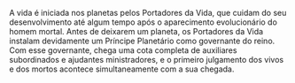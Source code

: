 ﻿A vida é iniciada nos planetas pelos Portadores da Vida, que cuidam do seu desenvolvimento até algum tempo após o aparecimento evolucionário do homem mortal. Antes de deixarem um planeta, os Portadores da Vida instalam devidamente um Príncipe Planetário como governante do reino. Com esse governante, chega uma cota completa de auxiliares subordinados e ajudantes ministradores, e o primeiro julgamento dos vivos e dos mortos acontece simultaneamente com a sua chegada.